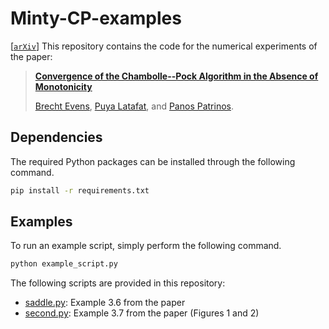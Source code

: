 # Minty-CP-examples
[[`arXiv`](https://arxiv.org/abs/2312.06540)]
This repository contains the code for the numerical experiments of the paper:
> [**Convergence of the Chambolle--Pock Algorithm in the Absence of Monotonicity**](https://arxiv.org/abs/2312.06540)
>
> [Brecht Evens](https://www.kuleuven.be/wieiswie/nl/person/00123309), [Puya Latafat](https://www.kuleuven.be/wieiswie/nl/person/00113202), and [Panos Patrinos](https://www.kuleuven.be/wieiswie/nl/person/00102375).

## Dependencies
The required Python packages can be installed through the following command.
```bash
pip install -r requirements.txt
```

## Examples
To run an example script, simply perform the following command.
```bash
python example_script.py
```

The following scripts are provided in this repository:
- [saddle.py](examples/saddle.py): Example 3.6 from the paper
- [second.py](examples/second.py): Example 3.7 from the paper (Figures 1 and 2)

